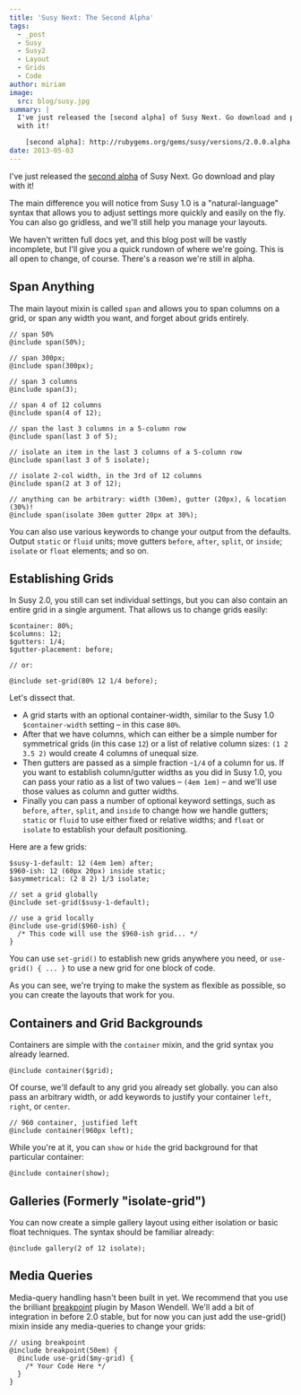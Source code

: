 ```yaml
---
title: 'Susy Next: The Second Alpha'
tags:
  - _post
  - Susy
  - Susy2
  - Layout
  - Grids
  - Code
author: miriam
image:
  src: blog/susy.jpg
summary: |
  I've just released the [second alpha] of Susy Next. Go download and play
  with it!

    [second alpha]: http://rubygems.org/gems/susy/versions/2.0.0.alpha.2
date: 2013-05-03
---
```


I've just released the [second alpha] of Susy Next. Go download and play
with it!

The main difference you will notice from Susy 1.0 is a
"natural-language" syntax that allows you to adjust settings more
quickly and easily on the fly. You can also go gridless, and we'll still
help you manage your layouts.

We haven't written full docs yet, and this blog post will be vastly
incomplete, but I'll give you a quick rundown of where we're going. This
is all open to change, of course. There's a reason we're still in alpha.

  [second alpha]: http://rubygems.org/gems/susy/versions/2.0.0.alpha.2

## Span Anything

The main layout mixin is called `span` and allows you to span columns on
a grid, or span any width you want, and forget about grids entirely.

    // span 50%
    @include span(50%);

    // span 300px;
    @include span(300px);

    // span 3 columns
    @include span(3);

    // span 4 of 12 columns
    @include span(4 of 12);

    // span the last 3 columns in a 5-column row
    @include span(last 3 of 5);

    // isolate an item in the last 3 columns of a 5-column row
    @include span(last 3 of 5 isolate);

    // isolate 2-col width, in the 3rd of 12 columns
    @include span(2 at 3 of 12);

    // anything can be arbitrary: width (30em), gutter (20px), & location (30%)!
    @include span(isolate 30em gutter 20px at 30%);

You can also use various keywords to change your output from the
defaults. Output `static` or `fluid` units; move gutters `before`,
`after`, `split`, or `inside`; `isolate` or `float` elements; and so on.

## Establishing Grids

In Susy 2.0, you still can set individual settings, but you can also
contain an entire grid in a single argument. That allows us to change
grids easily:

    $container: 80%;
    $columns: 12;
    $gutters: 1/4;
    $gutter-placement: before;

    // or:

    @include set-grid(80% 12 1/4 before);

Let's dissect that.

-   A grid starts with an optional container-width, similar to the Susy
    1.0 `$container-width` setting – in this case `80%`.
-   After that we have columns, which can either be a simple number for
    symmetrical grids (in this case `12`) or a list of relative column
    sizes: `(1 2 3.5 2)` would create 4 columns of unequal size.
-   Then gutters are passed as a simple fraction -`1/4` of a column for
    us. If you want to establish column/gutter widths as you did in Susy
    1.0, you can pass your ratio as a list of two values – `(4em 1em)` –
    and we'll use those values as column and gutter widths.
-   Finally you can pass a number of optional keyword settings, such as
    `before`, `after`, `split`, and `inside` to change how we handle
    gutters; `static` or `fluid` to use either fixed or relative widths;
    and `float` or `isolate` to establish your default positioning.

Here are a few grids:

    $susy-1-default: 12 (4em 1em) after;
    $960-ish: 12 (60px 20px) inside static;
    $asymmetrical: (2 8 2) 1/3 isolate;

    // set a grid globally
    @include set-grid($susy-1-default);

    // use a grid locally
    @include use-grid($960-ish) {
      /* This code will use the $960-ish grid... */
    }

You can use `set-grid()` to establish new grids anywhere you need, or
`use-grid() { ... }` to use a new grid for one block of code.

As you can see, we're trying to make the system as flexible as possible,
so you can create the layouts that work for you.

## Containers and Grid Backgrounds

Containers are simple with the `container` mixin, and the grid syntax
you already learned.

    @include container($grid);

Of course, we'll default to any grid you already set globally. you can
also pass an arbitrary width, or add keywords to justify your container
`left`, `right`, or `center`.

    // 960 container, justified left
    @include container(960px left);

While you're at it, you can `show` or `hide` the grid background for
that particular container:

    @include container(show);

## Galleries (Formerly "isolate-grid")

You can now create a simple gallery layout using either isolation or
basic float techniques. The syntax should be familiar already:

    @include gallery(2 of 12 isolate);

## Media Queries

Media-query handling hasn't been built in yet. We recommend that you use
the brilliant [breakpoint] plugin by Mason Wendell. We'll add a bit of
integration in before 2.0 stable, but for now you can just add the <span
class="title-ref">use-grid()</span> mixin inside any media-queries to
change your grids:

    // using breakpoint
    @include breakpoint(50em) {
      @include use-grid($my-grid) {
        /* Your Code Here */
      }
    }

  [breakpoint]: http://breakpoint-sass.com/
